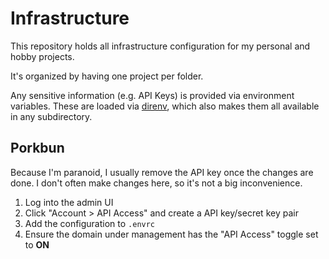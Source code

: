# Infrastructure

This repository holds all infrastructure configuration for my personal and hobby projects.

It's organized by having one project per folder.

Any sensitive information (e.g. API Keys) is provided via environment variables.
These are loaded via [direnv](https://direnv.net/), which also makes them all available in any subdirectory.

## Porkbun

Because I'm paranoid, I usually remove the API key once the changes are done.
I don't often make changes here, so it's not a big inconvenience.

1. Log into the admin UI
2. Click "Account > API Access" and create a API key/secret key pair
3. Add the configuration to `.envrc`
4. Ensure the domain under management has the "API Access" toggle set to **ON**
